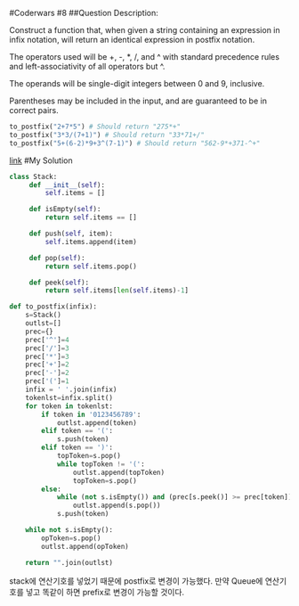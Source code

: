 #Coderwars #8
##Question
Description:

Construct a function that, when given a string containing an expression in infix notation, will return an identical expression in postfix notation.

The operators used will be +, -, *, /, and ^ with standard precedence rules and left-associativity of all operators but ^.

The operands will be single-digit integers between 0 and 9, inclusive.

Parentheses may be included in the input, and are guaranteed to be in correct pairs.

```python
to_postfix("2+7*5") # Should return "275*+"
to_postfix("3*3/(7+1)") # Should return "33*71+/"
to_postfix("5+(6-2)*9+3^(7-1)") # Should return "562-9*+371-^+"
```
[link](https://www.codewars.com/kata/infix-to-postfix-converter/python)
#My Solution

```python
class Stack:
     def __init__(self):
         self.items = []

     def isEmpty(self):
         return self.items == []

     def push(self, item):
         self.items.append(item)

     def pop(self):
         return self.items.pop()

     def peek(self):
         return self.items[len(self.items)-1]

def to_postfix(infix):
    s=Stack()
    outlst=[]
    prec={}
    prec['^']=4
    prec['/']=3
    prec['*']=3
    prec['+']=2
    prec['-']=2
    prec['(']=1
    infix = ' '.join(infix)
    tokenlst=infix.split()
    for token in tokenlst:
        if token in '0123456789':
            outlst.append(token)
        elif token == '(':
            s.push(token)
        elif token == ')':
            topToken=s.pop()
            while topToken != '(':
                outlst.append(topToken)
                topToken=s.pop()
        else:
            while (not s.isEmpty()) and (prec[s.peek()] >= prec[token]):
                outlst.append(s.pop())
            s.push(token)

    while not s.isEmpty():
        opToken=s.pop()
        outlst.append(opToken)

    return "".join(outlst)
```

stack에 연산기호를 넣었기 때문에 postfix로 변경이 가능했다. 만약 Queue에 연산기호를 넣고 똑같이 하면 prefix로 변경이 가능할 것이다.

